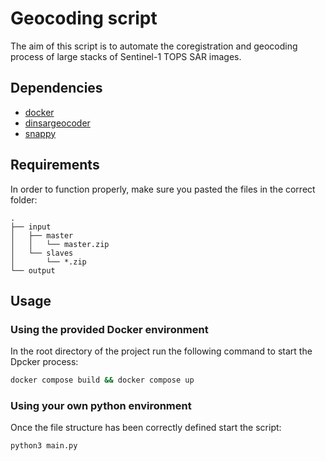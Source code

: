 # Geocoding script

The aim of this script is to automate the coregistration and geocoding process of large stacks of Sentinel-1 TOPS SAR images.

## Dependencies

- [docker](https://www.docker.com)
- [dinsargeocoder](https://github.com/AlphardHydrae/UniBw/tree/main/dinsargeocoder)
- [snappy](https://senbox.atlassian.net/wiki/spaces/SNAP/pages/50855941/Configure+Python+to+use+the+SNAP-Python+snappy+interface+SNAP+versions+9)

## Requirements

In order to function properly, make sure you pasted the files in the correct folder:

```
.
├── input
│   ├── master
│   │   └── master.zip
│   └── slaves
│       └── *.zip
└── output
```

## Usage

### Using the provided Docker environment

In the root directory of the project run the following command to start the Dpcker process:

```sh
docker compose build && docker compose up
```

### Using your own python environment

Once the file structure has been correctly defined start the script:

```sh
python3 main.py
```
